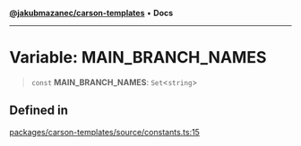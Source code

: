 [**@jakubmazanec/carson-templates**](../README.md) • **Docs**

---

# Variable: MAIN_BRANCH_NAMES

> `const` **MAIN_BRANCH_NAMES**: `Set`\<`string`\>

## Defined in

[packages/carson-templates/source/constants.ts:15](https://github.com/jakubmazanec/tools/blob/2afd81e4680434017b6f838733fd5ccd928cec42/packages/carson-templates/source/constants.ts#L15)
